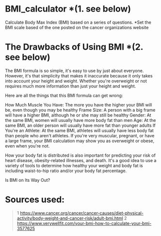 # BMI_calculator *(1. see below)
Calculate Body Max Index (BMI) based on a series of questions.
*Set the BMI scale based of the one posted on the cancer organizations website 


# The Drawbacks of Using BMI  *(2. see below)
The BMI formula is so simple, it's easy to use by just about everyone. However, it's that simplicity that makes it inaccurate because it only takes into account your height and weight. Whether you're overweight or not requires much more information than just your height and weight.

Here are all the things that this BMI formula can get wrong:

How Much Muscle You Have: The more you have the higher your BMI will be, even though you may be healthy
Frame Size: A person with a big frame will have a higher BMI, although he or she may still be healthy
Gender: At the same BMI, women will usually have more body fat than men
Age: At the same BMI, an older person will usually have more fat than younger adults
If You're an Athlete: At the same BMI, athletes will usually have less body fat than people who aren't athletes.
If you're very muscular, pregnant, or have a large frame, your BMI calculation may show you as overweight or obese, even when you're not.

How your body fat is distributed is also important for predicting your risk of heart disease, obesity-related illnesses, and death. It's a good idea to use a variety of tools to determine how healthy your weight and body fat is including waist-to-hip ratio and/or your body fat percentage.

Is BMI on Its Way Out?

# Sources used:
>1 https://www.cancer.org/cancer/cancer-causes/diet-physical-activity/body-weight-and-cancer-risk/adult-bmi.html
>2 https://www.verywellfit.com/your-bmi-how-to-calculate-your-bmi-3577625
